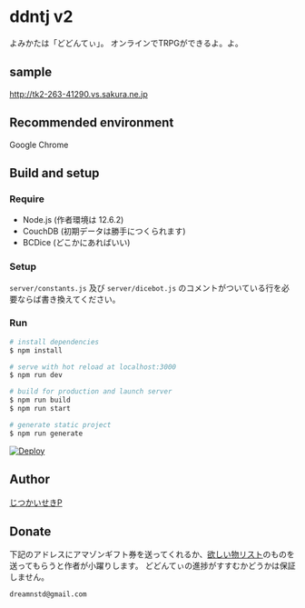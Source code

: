 # ddntj v2

よみかたは「どどんてぃ」。
オンラインでTRPGができるよ。よ。

## sample

http://tk2-263-41290.vs.sakura.ne.jp

## Recommended environment

Google Chrome

## Build and setup

### Require

* Node.js (作者環境は 12.6.2)
* CouchDB (初期データは勝手につくられます)
* BCDice (どこかにあればいい)

### Setup

`server/constants.js` 及び `server/dicebot.js` のコメントがついている行を必要ならば書き換えてください。

### Run

```bash
# install dependencies
$ npm install

# serve with hot reload at localhost:3000
$ npm run dev

# build for production and launch server
$ npm run build
$ npm run start

# generate static project
$ npm run generate
```

[![Deploy](https://www.herokucdn.com/deploy/button.svg)](https://heroku.com/deploy)

## Author

[じつかいせきP](https://twitter.com/Real_analysis)

## Donate

下記のアドレスにアマゾンギフト券を送ってくれるか、[欲しい物リスト](https://www.amazon.jp/hz/wishlist/ls/27YA0RKHIV6LR?ref_=wl_share)のものを送ってもらうと作者が小躍りします。
どどんてぃの進捗がすすむかどうかは保証しません。

`dreamnstd@gmail.com`

